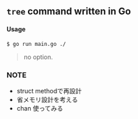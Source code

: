 ## `tree` command written in Go

#### Usage
```
$ go run main.go ./
```
> no option.

### NOTE
- struct methodで再設計
- 省メモリ設計を考える
- chan 使ってみる
